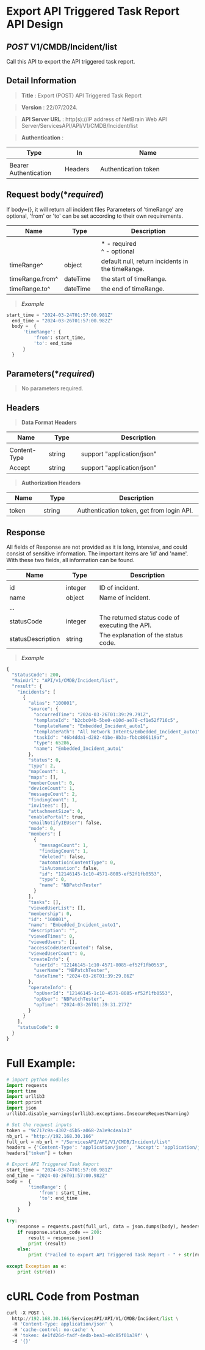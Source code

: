 
# Export API Triggered Task Report API Design

## ***POST*** V1/CMDB/Incident/list
Call this API to export the API triggered task report.

## Detail Information

> **Title** : Export (POST) API Triggered Task Report<br>

> **Version** : 22/07/2024.

> **API Server URL** : http(s)://IP address of NetBrain Web API Server/ServicesAPI/API/V1/CMDB/Incident/list

> **Authentication** : 

|**Type**|**In**|**Name**|
|------|------|------|
|<img width=100/>|<img width=100/>|<img width=500/>|
|Bearer Authentication| Headers | Authentication token | 

## Request body(****required***)

If body={}, it will return all incident files
Parameters of 'timeRange' are optional, 'from' or 'to' can be set according to their own requirements.

|**Name**|**Type**|**Description**|
|------|------|------|
|<img width=100/>|<img width=100/>|<img width=500/>|
|||* - required<br />^ - optional|
|timeRange^|object|default null, return incidents in the timeRange. |
|timeRange.from^|dateTime|the start of timeRange. |
|timeRange.to^|dateTime|the end of timeRange. |

> ***Example***

```python
start_time = "2024-03-24T01:57:00.981Z"
  end_time = "2024-03-26T01:57:00.982Z"
  body =  {
      'timeRange': {
          'from': start_time,
          'to': end_time
      }
  }
```

## Parameters(****required***)
>No parameters required.

## Headers

> **Data Format Headers**

|**Name**|**Type**|**Description**|
|------|------|------|
|<img width=100/>|<img width=100/>|<img width=500/>|
| Content-Type | string  | support "application/json" |
| Accept | string  | support "application/json" |

> **Authorization Headers**

|**Name**|**Type**|**Description**|
|------|------|------|
|<img width=100/>|<img width=100/>|<img width=500/>|
| token | string  | Authentication token, get from login API. |

## Response
All fields of Response are not provided as it is long, intensive, and could consist of sensitive information.
The important items are 'id' and 'name'. With these two fields, all information can be found.

|**Name**|**Type**|**Description**|
|------|------|------|
|<img width=100/>|<img width=100/>|<img width=500/>|
|id| integer | ID of incident. |
|name| object | Name of incident.  |
|...|||
|statusCode| integer | The returned status code of executing the API.  |
|statusDescription| string | The explanation of the status code.  |

> ***Example***


```python
{
  "StatusCode": 200,
  "MainUrl": "API/v1/CMDB/Incident/list",
  "result": {
    "incidents": [
      {
        "alias": "100001",
        "source": {
          "occurredTime": "2024-03-26T01:39:29.791Z",
          "templateId": "b2cbc04b-5be0-e10d-ae70-cf1e52f716c5",
          "templateName": "Embedded_Incident_auto1",
          "templatePath": "All Network Intents/Embedded_Incident_auto1",
          "taskId": "46b4dda1-d282-41be-8b3a-fbbc806119af",
          "type": 65286,
          "name": "Embedded_Incident_auto1"
        },
        "status": 0,
        "type": 2,
        "mapCount": 1,
        "maps": [],
        "memberCount": 0,
        "deviceCount": 1,
        "messageCount": 2,
        "findingCount": 1,
        "invitees": [],
        "attachmentSize": 0,
        "enablePortal": true,
        "emailNotifyIEUser": false,
        "mode": 0,
        "members": [
          {
            "messageCount": 1,
            "findingCount": 1,
            "deleted": false,
            "automatioinContentType": 0,
            "isAutomation": false,
            "id": "12146145-1c10-4571-8085-ef52f1fb0553",
            "type": 0,
            "name": "NBPatchTester"
          }
        ],
        "tasks": [],
        "viewedUserList": [],
        "membership": 0,
        "id": "100001",
        "name": "Embedded_Incident_auto1",
        "description": "",
        "viewedTimes": 0,
        "viewedUsers": [],
        "accessCodeUserCounted": false,
        "viewedUserCount": 0,
        "createInfo": {
          "userId": "12146145-1c10-4571-8085-ef52f1fb0553",
          "userName": "NBPatchTester",
          "dateTime": "2024-03-26T01:39:29.86Z"
        },
        "operateInfo": {
          "opUserId": "12146145-1c10-4571-8085-ef52f1fb0553",
          "opUser": "NBPatchTester",
          "opTime": "2024-03-26T01:39:31.277Z"
        }
      }
    ],
    "statusCode": 0
  }
}
```

# Full Example:

```python
# import python modules 
import requests
import time
import urllib3
import pprint
import json
urllib3.disable_warnings(urllib3.exceptions.InsecureRequestWarning)

# Set the request inputs
token = "9c717c9a-4302-45b5-a068-2a3e9c4ea1a3"
nb_url = "http://192.168.30.166"
full_url = nb_url + "/ServicesAPI/API/V1/CMDB/Incident/list"
headers = {'Content-Type': 'application/json', 'Accept': 'application/json'}
headers["token"] = token

# Export API Triggered Task Report
start_time = "2024-03-24T01:57:00.981Z"
end_time = "2024-03-26T01:57:00.982Z"
body =  {
        'timeRange': {
            'from': start_time,
            'to': end_time
        }
    }

try:
    response = requests.post(full_url, data = json.dumps(body), headers = headers, verify = False)
    if response.status_code == 200:
        result = response.json()
        print (result)
    else:
        print ("Failed to export API Triggered Task Report - " + str(response.text))
    
except Exception as e:
    print (str(e)) 

```

# cURL Code from Postman

```python
curl -X POST \
  http://192.168.30.166/ServicesAPI/API/V1/CMDB/Incident/list \
  -H 'Content-Type: application/json' \
  -H 'cache-control: no-cache' \ 
  -H 'token: 4e1fd26d-fadf-4edb-bea3-e0c85f01a39f' \
  -d '{}'
```